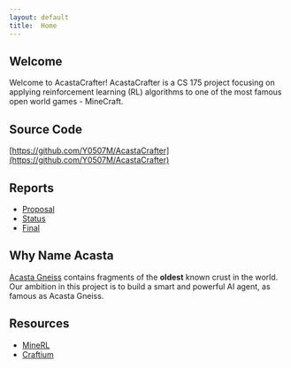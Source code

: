 ```yaml
---
layout: default
title:  Home
---
```


## Welcome
Welcome to AcastaCrafter! AcastaCrafter is a CS 175 project focusing on applying reinforcement learning (RL) algorithms to one of the most famous open world games - MineCraft.

## Source Code
[https://github.com/Y0507M/AcastaCrafter](https://github.com/Y0507M/AcastaCrafter)

## Reports

- [Proposal](proposal.html)
- [Status](status.html)
- [Final](final.html)

## Why Name Acasta
[Acasta Gneiss](https://en.wikipedia.org/wiki/Acasta_Gneiss) contains fragments of the **oldest** known crust in the world. Our ambition in this project is to build a smart and powerful AI agent, as famous as Acasta Gneiss.

## Resources
- [MineRL](https://minerl.readthedocs.io/en/latest/)
- [Craftium](https://craftium.readthedocs.io/en/latest/)
